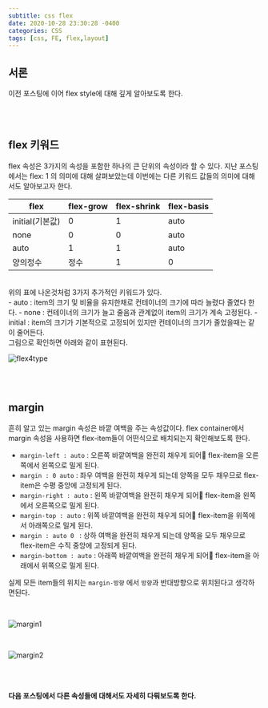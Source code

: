 ```yaml
---
subtitle: css flex
date: 2020-10-28 23:30:28 -0400
categories: CSS 
tags: [css, FE, flex,layout]
---
```


## 서론

이전 포스팅에 이어 flex style에 대해 깊게 알아보도록 한다.

<br><br>

## flex 키워드

flex 속성은 3가지의 속성을 포함한 하나의 큰 단위의 속성이라 할 수 있다. 지난 포스팅에서는
flex: 1 의 의미에 대해 살펴보았는데 이번에는 다른 키워드 값들의 의미에 대해서도 알아보고자 한다.

|flex | flex-grow | flex-shrink | flex-basis|
|---|---|---|---|
|initial(기본값)| 0 | 1 | auto|
|none | 0 | 0 | auto|
|auto | 1 | 1 | auto | 
|양의정수 | 정수 | 1 | 0 |

<br>
위의 표에 나온것처럼 3가지 추가적인 키워드가 있다. <br>
- auto : item의 크기 및 비율을 유지한채로 컨테이너의 크기에 따라 늘렸다 줄였다 한다.
- none : 컨테이너의 크기가 늘고 줄음과 관계없이 item의 크기가 계속 고정된다.
- initial : item의 크기가 기본적으로 고정되어 있지만 컨테이너의 크기가 줄었을때는 같이 줄어든다.
<br>
그림으로 확인하면 아래와 같이 표현된다.
<br>

![flex4type](https://junstar17.github.io/img/flex4type.png)

<br><br>


## margin

흔히 알고 있는 margin 속성은 바깥 여백을 주는 속성값이다.
flex container에서 margin 속성을 사용하면 flex-item들이 어떤식으로 배치되는지 확인해보도록 한다.

- `margin-left : auto` : 오른쪽 바깥여백을 완전히 채우게 되어 flex-item을 오른쪽에서 왼쪽으로 밀게 된다.
- `margin : 0 auto` : 좌우 여백을 완전히 채우게 되는데 양쪽을 모두 채우므로 flex-item은 수평 중앙에 고정되게 된다.
- `margin-right : auto` : 왼쪽 바깥여백을 완전히 채우게 되어 flex-item을 왼쪽에서 오른쪽으로 밀게 된다.
- `margin-top : auto` : 위쪽 바깥여백을 완전히 채우게 되어 flex-item을 위쪽에서 아래쪽으로 밀게 된다.
- `margin : auto 0 ` : 상하 여백을 완전히 채우게 되는데 양쪽을 모두 채우므로 flex-item은 수직 중앙에 고정되게 된다.
- `margin-bottom : auto` : 아래쪽 바깥여백을 완전히 채우게 되어 flex-item을 아래에서 위쪽으로 밀게 된다.

실제 모든 item들의 위치는 `margin-방향` 에서 `방향`과 반대방향으로 위치된다고 생각하면된다.

<br>

![margin1](https://junstar17.github.io/img/margin1.png)

<br>

![margin2](https://junstar17.github.io/img/margin2.png)

<br><br>

**다음 포스팅에서 다른 속성들에 대해서도 자세히 다뤄보도록 한다.**

